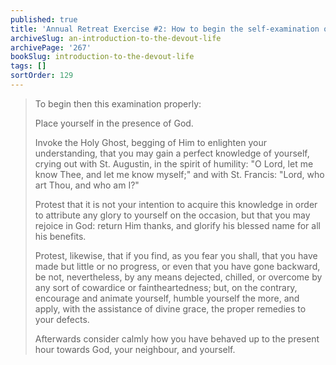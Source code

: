```yaml
---
published: true
title: 'Annual Retreat Exercise #2: How to begin the self-examination of the annual spiritual exercises'
archiveSlug: an-introduction-to-the-devout-life
archivePage: '267'
bookSlug: introduction-to-the-devout-life
tags: []
sortOrder: 129
---
```


> To begin then this examination properly:
>
> Place yourself in the presence of God.
>
> Invoke the Holy Ghost, begging of Him to enlighten your understanding, that you may gain a perfect knowledge of yourself, crying out with St. Augustin, in the spirit of humility: "O Lord, let me know Thee, and let me know myself;" and with St. Francis: "Lord, who art Thou, and who am I?"
>
> Protest that it is not your intention to acquire this knowledge in order to attribute any glory to yourself on the occasion, but that you may rejoice in God: return Him thanks, and glorify his blessed name for all his benefits.
>
> Protest, likewise, that if you find, as you fear you shall, that you have made but little or no progress, or even that you have gone backward, be not, nevertheless, by any means dejected, chilled, or overcome by any sort of cowardice or faintheartedness; but, on the contrary, encourage and animate yourself, humble yourself the more, and apply, with the assistance of divine grace, the proper remedies to your defects.
>
> Afterwards consider calmly how you have behaved up to the present hour towards God, your neighbour, and yourself.
